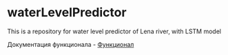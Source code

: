 # waterLevelPredictor
This is a repository for water level predictor of Lena river, with LSTM model

Документация функционала - [Функционал](https://docs.google.com/document/d/194gMYRJ6aNXOOGfAZ6A8jOjo1zc_hoJMb98tdiOzHO0/edit?usp=sharing)
